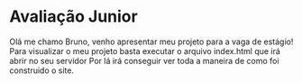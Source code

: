 # Avaliação Junior
Olá me chamo Bruno, venho apresentar meu projeto para a vaga de estágio!
Para visualizar o meu projeto basta executar o arquivo index.html que irá abrir no seu servidor
Por lá irá conseguir ver toda a maneira de como foi construido o site.